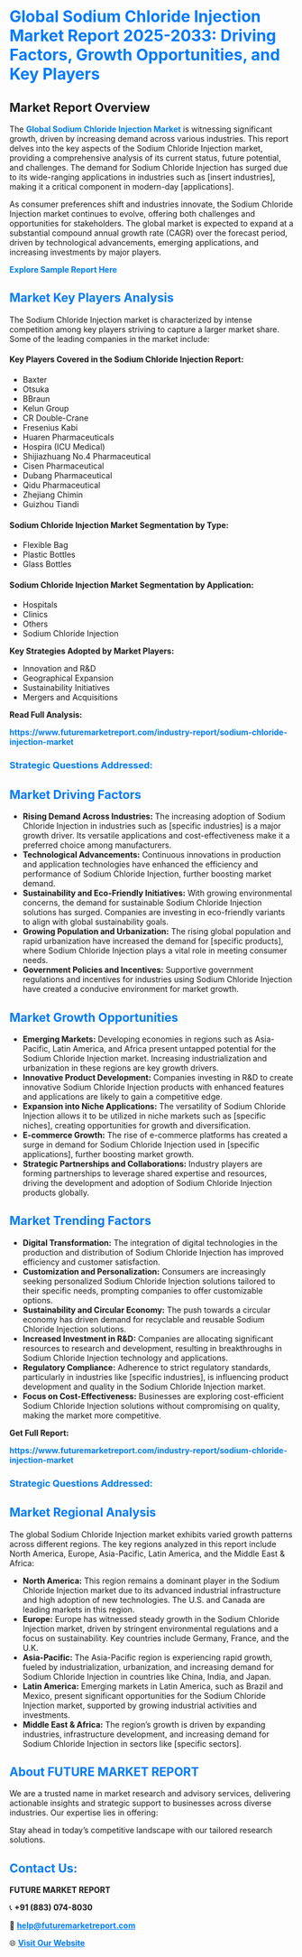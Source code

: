 <h1 style="color: #007BFF;">Global Sodium Chloride Injection Market Report 2025-2033: Driving Factors, Growth Opportunities, and Key Players</h1>

<section id="overview">
<h2>Market Report Overview</h2>
<p>The <a href="https://www.futuremarketreport.com/industry-report/sodium-chloride-injection-market" style="color: #007BFF; text-decoration: none;"><strong>Global Sodium Chloride Injection Market</strong></a> is witnessing significant growth, driven by increasing demand across various industries. This report delves into the key aspects of the Sodium Chloride Injection market, providing a comprehensive analysis of its current status, future potential, and challenges. The demand for Sodium Chloride Injection has surged due to its wide-ranging applications in industries such as [insert industries], making it a critical component in modern-day [applications].</p>
<p>As consumer preferences shift and industries innovate, the Sodium Chloride Injection market continues to evolve, offering both challenges and opportunities for stakeholders. The global market is expected to expand at a substantial compound annual growth rate (CAGR) over the forecast period, driven by technological advancements, emerging applications, and increasing investments by major players.</p>
</section>

<section id="overview">
<p><a href="https://www.futuremarketreport.com/request-sample/reportId=121882" style="color: #007BFF; text-decoration: none;"><strong>Explore Sample Report Here</strong></a></p>
</section>

<section id="key-players">
<h2 style="color: #007BFF;">Market Key Players Analysis</h2>
<p>The Sodium Chloride Injection market is characterized by intense competition among key players striving to capture a larger market share. Some of the leading companies in the market include:</p>
<h4>Key Players Covered in the Sodium Chloride Injection Report:</h4>
<ul><li>Baxter</li><li>Otsuka</li><li>BBraun</li><li>Kelun Group</li><li>CR Double-Crane</li><li>Fresenius Kabi</li><li>Huaren Pharmaceuticals</li><li>Hospira (ICU Medical)</li><li>Shijiazhuang No.4 Pharmaceutical</li><li>Cisen Pharmaceutical</li><li>Dubang Pharmaceutical</li><li>Qidu Pharmaceutical</li><li>Zhejiang Chimin</li><li>Guizhou Tiandi</li></ul>
<h4>Sodium Chloride Injection Market Segmentation by Type:</h4>
<ul><li>Flexible Bag</li><li>Plastic Bottles</li><li>Glass Bottles</li></ul>

<h4>Sodium Chloride Injection Market Segmentation by Application:</h4>
<ul><li>Hospitals</li><li>Clinics</li><li>Others</li><li>Sodium Chloride Injection</li></ul>
<p><strong>Key Strategies Adopted by Market Players:</strong></p>
<ul>
<li>Innovation and R&D</li>
<li>Geographical Expansion</li>
<li>Sustainability Initiatives</li>
<li>Mergers and Acquisitions</li>
</ul>
</section>

<section>
<p><strong>Read Full Analysis: </strong></p><a href="https://www.futuremarketreport.com/industry-report/sodium-chloride-injection-market" style="color: #007BFF; text-decoration: none;"><strong>https://www.futuremarketreport.com/industry-report/sodium-chloride-injection-market</strong></a>
<h3 style="color: #007BFF;">Strategic Questions Addressed:</h3>
</section>

<section id="driving-factors">
<h2 style="color: #007BFF;">Market Driving Factors</h2>
<ul>
<li><strong>Rising Demand Across Industries:</strong> The increasing adoption of Sodium Chloride Injection in industries such as [specific industries] is a major growth driver. Its versatile applications and cost-effectiveness make it a preferred choice among manufacturers.</li>
<li><strong>Technological Advancements:</strong> Continuous innovations in production and application technologies have enhanced the efficiency and performance of Sodium Chloride Injection, further boosting market demand.</li>
<li><strong>Sustainability and Eco-Friendly Initiatives:</strong> With growing environmental concerns, the demand for sustainable Sodium Chloride Injection solutions has surged. Companies are investing in eco-friendly variants to align with global sustainability goals.</li>
<li><strong>Growing Population and Urbanization:</strong> The rising global population and rapid urbanization have increased the demand for [specific products], where Sodium Chloride Injection plays a vital role in meeting consumer needs.</li>
<li><strong>Government Policies and Incentives:</strong> Supportive government regulations and incentives for industries using Sodium Chloride Injection have created a conducive environment for market growth.</li>
</ul>
</section>

<section id="growth-opportunities">
<h2 style="color: #007BFF;">Market Growth Opportunities</h2>
<ul>
<li><strong>Emerging Markets:</strong> Developing economies in regions such as Asia-Pacific, Latin America, and Africa present untapped potential for the Sodium Chloride Injection market. Increasing industrialization and urbanization in these regions are key growth drivers.</li>
<li><strong>Innovative Product Development:</strong> Companies investing in R&D to create innovative Sodium Chloride Injection products with enhanced features and applications are likely to gain a competitive edge.</li>
<li><strong>Expansion into Niche Applications:</strong> The versatility of Sodium Chloride Injection allows it to be utilized in niche markets such as [specific niches], creating opportunities for growth and diversification.</li>
<li><strong>E-commerce Growth:</strong> The rise of e-commerce platforms has created a surge in demand for Sodium Chloride Injection used in [specific applications], further boosting market growth.</li>
<li><strong>Strategic Partnerships and Collaborations:</strong> Industry players are forming partnerships to leverage shared expertise and resources, driving the development and adoption of Sodium Chloride Injection products globally.</li>
</ul>
</section>

<section id="trending-factors">
<h2 style="color: #007BFF;">Market Trending Factors</h2>
<ul>
<li><strong>Digital Transformation:</strong> The integration of digital technologies in the production and distribution of Sodium Chloride Injection has improved efficiency and customer satisfaction.</li>
<li><strong>Customization and Personalization:</strong> Consumers are increasingly seeking personalized Sodium Chloride Injection solutions tailored to their specific needs, prompting companies to offer customizable options.</li>
<li><strong>Sustainability and Circular Economy:</strong> The push towards a circular economy has driven demand for recyclable and reusable Sodium Chloride Injection solutions.</li>
<li><strong>Increased Investment in R&D:</strong> Companies are allocating significant resources to research and development, resulting in breakthroughs in Sodium Chloride Injection technology and applications.</li>
<li><strong>Regulatory Compliance:</strong> Adherence to strict regulatory standards, particularly in industries like [specific industries], is influencing product development and quality in the Sodium Chloride Injection market.</li>
<li><strong>Focus on Cost-Effectiveness:</strong> Businesses are exploring cost-efficient Sodium Chloride Injection solutions without compromising on quality, making the market more competitive.</li>
</ul>
</section>

<section>
<p><strong>Get Full Report: </strong></p><a href="https://www.futuremarketreport.com/industry-report/sodium-chloride-injection-market" style="color: #007BFF; text-decoration: none;"><strong>https://www.futuremarketreport.com/industry-report/sodium-chloride-injection-market</strong></a>
<h3 style="color: #007BFF;">Strategic Questions Addressed:</h3>
</section>


<section id="regional-analysis">
<h2 style="color: #007BFF;">Market Regional Analysis</h2>
<p>The global Sodium Chloride Injection market exhibits varied growth patterns across different regions. The key regions analyzed in this report include North America, Europe, Asia-Pacific, Latin America, and the Middle East & Africa:</p>
<ul>
<li><strong>North America:</strong> This region remains a dominant player in the Sodium Chloride Injection market due to its advanced industrial infrastructure and high adoption of new technologies. The U.S. and Canada are leading markets in this region.</li>
<li><strong>Europe:</strong> Europe has witnessed steady growth in the Sodium Chloride Injection market, driven by stringent environmental regulations and a focus on sustainability. Key countries include Germany, France, and the U.K.</li>
<li><strong>Asia-Pacific:</strong> The Asia-Pacific region is experiencing rapid growth, fueled by industrialization, urbanization, and increasing demand for Sodium Chloride Injection in countries like China, India, and Japan.</li>
<li><strong>Latin America:</strong> Emerging markets in Latin America, such as Brazil and Mexico, present significant opportunities for the Sodium Chloride Injection market, supported by growing industrial activities and investments.</li>
<li><strong>Middle East & Africa:</strong> The region’s growth is driven by expanding industries, infrastructure development, and increasing demand for Sodium Chloride Injection in sectors like [specific sectors].</li>
</ul>
</section>

<footer>
<h2 style="color: #007BFF;">About FUTURE MARKET REPORT</h2>
<p>We are a trusted name in market research and advisory services, delivering actionable insights and strategic support to businesses across diverse industries. Our expertise lies in offering:</p>

<p>Stay ahead in today’s competitive landscape with our tailored research solutions.</p>

<h2 style="color: #007BFF;">Contact Us:</h2>
<p><strong>FUTURE MARKET REPORT</strong></p>
<p>📞 <strong>+91 (883) 074-8030</strong></p>
<p>📧 <strong><a href="mailto:help@futuremarketreport.com" style="color: #007BFF;">help@futuremarketreport.com</a></strong></p>
<p>🌐 <strong><a href="https://www.futuremarketreport.com/" style="color: #007BFF;">Visit Our Website</a></strong></p>
</footer>